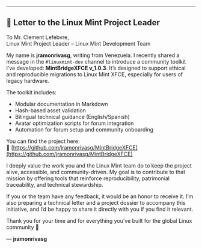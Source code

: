 ---

## 📜 Letter to the Linux Mint Project Leader

To Mr. Clement Lefebvre,  
Linux Mint Project Leader – Linux Mint Development Team

My name is **jramonrivasg**, writing from Venezuela. I recently shared a message in the `#linuxmint-dev` channel to introduce a community toolkit I’ve developed: **MintBridgeXFCE v_1.0.3**. It’s designed to support ethical and reproducible migrations to Linux Mint XFCE, especially for users of legacy hardware.

The toolkit includes:

- Modular documentation in Markdown  
- Hash-based asset validation  
- Bilingual technical guidance (English/Spanish)  
- Avatar optimization scripts for forum integration  
- Automation for forum setup and community onboarding  

You can find the project here:  
🔗 [https://github.com/jramonrivasg/MintBridgeXFCE](https://github.com/jramonrivasg/MintBridgeXFCE)

I deeply value the work you and the Linux Mint team do to keep the project alive, accessible, and community-driven. My goal is to contribute to that mission by offering tools that reinforce reproducibility, patrimonial traceability, and technical stewardship.

If you or the team have any feedback, it would be an honor to receive it. I’m also preparing a technical letter and a project dossier to accompany this initiative, and I’d be happy to share it directly with you if you find it relevant.

Thank you for your time and for everything you’ve built for the global Linux community 🙏

— **jramonrivasg**
